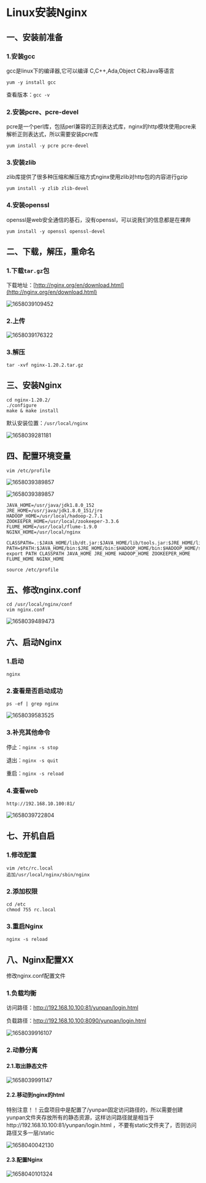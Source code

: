 # Linux安装Nginx

## 一、安装前准备

### 1.安装gcc

gcc是linux下的编译器,它可以编译 C,C++,Ada,Object C和Java等语言

```
yum -y install gcc
```

查看版本：`gcc -v`

### 2.安装pcre、pcre-devel

pcre是一个perl库，包括perl兼容的正则表达式库，nginx的http模块使用pcre来解析正则表达式，所以需要安装pcre库

```
yum install -y pcre pcre-devel
```

### 3.安装zlib

zlib库提供了很多种压缩和解压缩方式nginx使用zlib对http包的内容进行gzip

```
yum install -y zlib zlib-devel
```

### 4.安装openssl

openssl是web安全通信的基石，没有openssl，可以说我们的信息都是在裸奔

```
yum install -y openssl openssl-devel
```

## 二、下载，解压，重命名

### 1.下载`tar.gz`包

下载地址：[http://nginx.org/en/download.html](http://nginx.org/en/download.html)

![1658039109452](assets/1658039109452.png)

### 2.上传

![1658039176322](assets/1658039176322.png)

### 3.解压

```
tar -xvf nginx-1.20.2.tar.gz
```

## 三、安装Nginx

```
cd nginx-1.20.2/
./configure
make & make install
```

默认安装位置：`/usr/local/nginx`

![1658039281181](assets/1658039281181.png)

## 四、配置环境变量

```
vim /etc/profile
```


![1658039389857](assets/1658039389857.png)



![1658039389857](assets/1658039389857.png)

```
JAVA_HOME=/usr/java/jdk1.8.0_152
JRE_HOME=/usr/java/jdk1.8.0_151/jre
HADOOP_HOME=/usr/local/hadoop-2.7.1
ZOOKEEPER_HOME=/usr/local/zookeeper-3.3.6
FLUME_HOME=/usr/local/flume-1.9.0
NGINX_HOME=/usr/local/nginx

CLASSPATH=.:$JAVA_HOME/lib/dt.jar:$JAVA_HOME/lib/tools.jar:$JRE_HOME/lib
PATH=$PATH:$JAVA_HOME/bin:$JRE_HOME/bin:$HADOOP_HOME/bin:$HADOOP_HOME/sbin:$ZOOKEEPER_HOME/bin:$FLUME_HOME/bin:$NGINX_HOME/sbin
export PATH CLASSPATH JAVA_HOME JRE_HOME HADOOP_HOME ZOOKEEPER_HOME FLUME_HOME NGINX_HOME
```

```
source /etc/profile
```

## 五、修改nginx.conf

```
cd /usr/local/nginx/conf
vim nginx.conf
```

![1658039489473](assets/1658039489473.png)

## 六、启动Nginx

### 1.启动

```
nginx
```

### 2.查看是否启动成功

```
ps -ef | grep nginx
```

![1658039583525](assets/1658039583525.png)

### 3.补充其他命令

停止：`nginx -s stop`

退出：`nginx -s quit`

重启：`nginx -s reload`

### 4.查看web

```
http://192.168.10.100:81/
```

![1658039722804](assets/1658039722804.png)

## 七、开机自启

### 1.修改配置

```
vim /etc/rc.local
追加/usr/local/nginx/sbin/nginx
```

### 2.添加权限

```
cd /etc
chmod 755 rc.local
```

### 3.重启Nginx

```
nginx -s reload
```

## 八、Nginx配置XX

修改nginx.conf配置文件

### 1.负载均衡

访问路径：http://192.168.10.100:81/yunpan/login.html

负载路径：http://192.168.10.100:8090/yunpan/login.html

![1658039916107](assets/1658039916107.png)

### 2.动静分离

#### 2.1.取出静态文件

![1658039991147](assets/1658039991147.png)

#### 2.2.移动到nginx的html

特别注意！！云盘项目中是配置了/yunpan固定访问路径的，所以需要创建yunpan文件夹存放所有的静态资源，这样访问路径就是相当于http://192.168.10.100:81/yunpan/login.html ，不要有static文件夹了，否则访问路径又多一层/static

![1658040042130](assets/1658040042130.png)

#### 2.3.配置Nginx

![1658040101324](assets/1658040101324.png)





